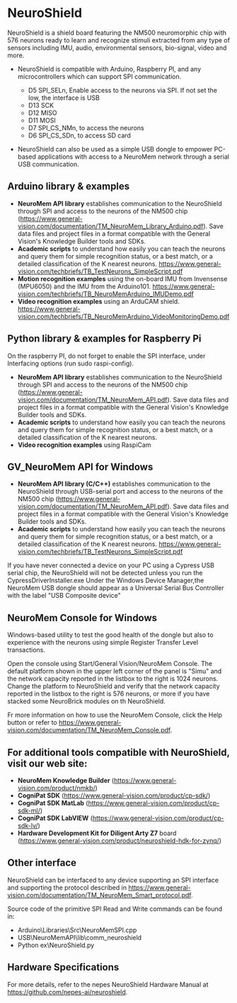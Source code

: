 # NeuroShield

NeuroShield is a shield board featuring the NM500 neuromorphic chip with
576 neurons ready to learn and recognize stimuli extracted from any type
of sensors including IMU, audio, environmental sensors, bio-signal, video
and more.

- NeuroShield is compatible with Arduino, Raspberry PI, and any microcontrollers which can support SPI
    communication.
    - D5	SPI_SELn, Enable access to the neurons via SPI. If not set the low, the interface is USB
    - D13	SCK
    - D12	MISO
    - D11	MOSI
    - D7	SPI_CS_NMn, to access the neurons
    - D6	SPI_CS_SDn, to access SD card

- NeuroShield can also be used as a simple USB dongle to empower PC-based applications with access to a NeuroMem network through a serial USB communication.


## Arduino library & examples

- **NeuroMem API library** establishes communication to the NeuroShield through SPI and access to the neurons of the NM500 chip (https://www.general-vision.com/documentation/TM_NeuroMem_Library_Arduino.pdf). Save data files and project files in a format compatible with the General Vision's Knowledge Builder tools and SDKs.
- **Academic scripts** to understand how easily you can teach the neurons and query them for simple recognition status, or a best match, or a detailed classification of the K nearest neurons. https://www.general-vision.com/techbriefs/TB_TestNeurons_SimpleScript.pdf
- **Motion recognition examples** using the on-board IMU from Invensense (MPU6050) and the IMU from the Arduino101. https://www.general-vision.com/techbriefs/TB_NeuroMemArduino_IMUDemo.pdf
- **Video recognition examples** using an ArduCAM shield. https://www.general-vision.com/techbriefs/TB_NeuroMemArduino_VideoMonitoringDemo.pdf


## Python library & examples for Raspberry Pi

On the raspberry PI, do not forget to enable the SPI interface, under Interfacing options (run sudo raspi-config).

- **NeuroMem API library** establishes communication to the NeuroShield through SPI and access to the neurons of the NM500 chip (https://www.general-vision.com/documentation/TM_NeuroMem_API.pdf). Save data files and project files in a format compatible with the General Vision's Knowledge Builder tools and SDKs.
- **Academic scripts** to understand how easily you can teach the neurons and query them for simple recognition status, or a best match, or a detailed classification of the K nearest neurons.
- **Video recognition examples** using RaspiCam


## GV_NeuroMem API for Windows
- **NeuroMem API library (C/C++)** establishes communication to the NeuroShield through USB-serial port and access to the neurons of the NM500 chip (https://www.general-vision.com/documentation/TM_NeuroMem_API.pdf). Save data files and project files in a format compatible with the General Vision's Knowledge Builder tools and SDKs.
- **Academic scripts** to understand how easily you can teach the neurons and query them for simple recognition status, or a best match, or a detailed classification of the K nearest neurons. https://www.general-vision.com/techbriefs/TB_TestNeurons_SimpleScript.pdf

If you have never connected a device on your PC using a Cypress USB serial chip, the NeuroShield will not be detected unless you run the CypressDriverInstaller.exe
Under the Windows Device Manager,the NeuroMem USB dongle should appear as a Universal Serial Bus Controller with the label "USB Composite device"


## NeuroMem Console for Windows
Windows-based utility to test the good health of the dongle but also to experience with the neurons using simple Register Transfer Level transactions.

Open the console using Start/General Vision/NeuroMem Console.
The default platform shown in the upper left corner of the panel is "Simu" and the network capacity reported in the listbox to the right is 1024 neurons.
Change the platform to NeuroShield and verify that the network capacity reported in the listbox to the right is 576 neurons, or more if you have stacked some NeuroBrick modules on th NeuroShield.

Fr more information on how to use the NeuroMem Console, click the Help button or refer to https://www.general-vision.com/documentation/TM_NeuroMem_Console.pdf.


## For additional tools compatible with NeuroShield, visit our web site:

- **NeuroMem Knowledge Builder** (https://www.general-vision.com/product/nmkb/)
- **CogniPat SDK** (https://www.general-vision.com/product/cp-sdk/)
- **CogniPat SDK MatLab** (https://www.general-vision.com/product/cp-sdk-ml/)
- **CogniPat SDK LabVIEW** (https://www.general-vision.com/product/cp-sdk-lv/)
- **Hardware Development Kit for Diligent Arty Z7** board (https://www.general-vision.com/product/neuroshield-hdk-for-zynq/)


## Other interface

NeuroShield can be interfaced to any device supporting an SPI interface and supporting the protocol
described in https://www.general-vision.com/documentation/TM_NeuroMem_Smart_protocol.pdf.

Source code of the primitive SPI Read and Write commands can be found in:
- Arduino\Libraries\Src\NeuroMemSPI.cpp
- USB\NeuroMemAPI\lib\comm_neuroshield
- Python ex\NeuroShield.py


## Hardware Specifications

For more details, refer to the nepes NeuroShield Hardware Manual at https://github.com/nepes-ai/neuroshield.



